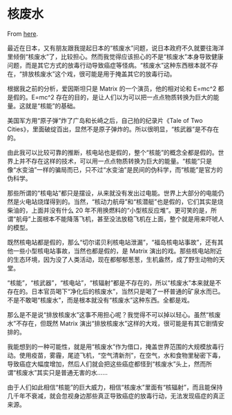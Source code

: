 # 核废水

From [here](https://yinwang1.substack.com/p/9b1).

最近在日本，又有朋友跟我提起日本的“核废水”问题，说日本政府不久就要往海洋里倾倒“核废水”了，比较担心。然而我觉得应该担心的不是“核废水”本身导致健康问题，而是其它方式的放毒行动导致癌症等怪病。“核废水”这种东西根本就不存在，“排放核废水”这个戏，很可能是用于掩盖其它的放毒行动。

根据我之前的分析，爱因斯坦只是 Matrix 的一个演员，他的相对论和 E=mc^2 都是假的。E=mc^2 存在的目的，是让人们以为可以把一点点物质转换为巨大的能量。这就是“核能”的基础。

美国军方用“原子弹”炸了广岛和长崎之后，自己拍的纪录片《Tale of Two Cities》，里面破绽百出，显然不是原子弹炸的。所以很明显，“核武器”是不存在的。

由此我可以比较可靠的推断，核电站也是假的，整个“核能”的概念全都是假的。世界上并不存在这样的技术，可以用一点点物质转换为巨大的能量。“核能”只是像“水变油”一样的骗局而已，只不过“水变油”是民间的伪科学，而“核能”是官方的伪科学。

那些所谓的“核电站”都只是摆设，从来就没有发出过电能。世界上大部分的电能仍然是火电站烧煤得到的。当然，“核动力航母”和“核潜艇”也是假的，它们其实是烧柴油的，上面并没有什么 20 年不用换燃料的“小型核反应堆”。更可笑的是，所谓“航母”上面根本不能降落飞机，甚至没法放稳飞机在上面，整个就是用来吓唬人的模型。

既然核电站都是假的，那么“切尔诺贝利核电站泄漏”，“福岛核电站事故”，还有其他一些小型核电站事故，当然也都是假的，是 Matrix 演出的戏。那些核电站附近的生态环境，因为没了人类活动，现在都郁郁葱葱，生机盎然，成了野生动物的天堂。

“核能”，“核武器”，“核电站”，“核辐射”都是不存在的，所以“核废水”本来就是不存在的。日本官员喝下“净化后的核废水”，当然只是喝了一杯普通的矿泉水而已。不是不敢喝“核废水”，而是根本就没有“核废水”这种东西。全都是戏。

那么是不是说“排放核废水”这事不用担心呢？我觉得不可以掉以轻心。虽然“核废水”不存在，但既然 Matrix 演出“排放核废水”这样的大戏，很可能是有其它剧情安排的。

我能想到的一种可能性，就是用“核废水”作为借口，掩盖世界范围的大规模放毒行动。使用疫苗，雾霾，尾迹飞机，“空气清新剂”，在空气，水和食物里秘密下毒，导致癌症大幅度增加，然后人们就会把这些癌症都怪到“核废水”头上，然而所谓“核废水”其实只是普通无害的水……

由于人们如此相信“核能”的巨大威力，相信“核废水”里面有“核辐射”，而且能保持几千年不衰减，就会忽视身边那些真正导致癌症的放毒行动，无法发现癌症的真正来源。
